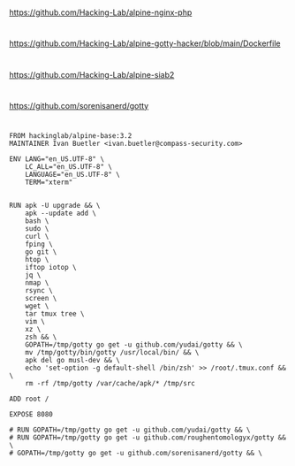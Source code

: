 

##
#
https://github.com/Hacking-Lab/alpine-nginx-php
#
https://github.com/Hacking-Lab/alpine-gotty-hacker/blob/main/Dockerfile
#
https://github.com/Hacking-Lab/alpine-siab2
#
https://github.com/sorenisanerd/gotty
#
##


```
FROM hackinglab/alpine-base:3.2
MAINTAINER Ivan Buetler <ivan.buetler@compass-security.com>

ENV LANG="en_US.UTF-8" \
    LC_ALL="en_US.UTF-8" \
    LANGUAGE="en_US.UTF-8" \
    TERM="xterm"


RUN apk -U upgrade && \
    apk --update add \
    bash \
    sudo \
    curl \
    fping \
    go git \
    htop \
    iftop iotop \
    jq \
    nmap \
    rsync \
    screen \
    wget \
    tar tmux tree \
    vim \
    xz \
    zsh && \
    GOPATH=/tmp/gotty go get -u github.com/yudai/gotty && \
    mv /tmp/gotty/bin/gotty /usr/local/bin/ && \
    apk del go musl-dev && \
    echo 'set-option -g default-shell /bin/zsh' >> /root/.tmux.conf && \
    rm -rf /tmp/gotty /var/cache/apk/* /tmp/src

ADD root /

EXPOSE 8080

# RUN GOPATH=/tmp/gotty go get -u github.com/yudai/gotty && \
# RUN GOPATH=/tmp/gotty go get -u github.com/roughentomologyx/gotty && \
# GOPATH=/tmp/gotty go get -u github.com/sorenisanerd/gotty && \
